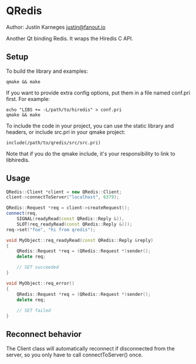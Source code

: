 QRedis
======

Author: Justin Karneges <justin@fanout.io>

Another Qt binding Redis. It wraps the Hiredis C API.

Setup
-----

To build the library and examples:

    qmake && make

If you want to provide extra config options, put them in a file named conf.pri first. For example:

    echo "LIBS += -L/path/to/hiredis" > conf.pri
    qmake && make

To include the code in your project, you can use the static library and headers, or include src.pri in your qmake project:

    include(/path/to/qredis/src/src.pri)

Note that if you do the qmake include, it's your responsibility to link to libhiredis.

Usage
-----

```c++
QRedis::Client *client = new QRedis::Client;
client->connectToServer("localhost", 6379);

QRedis::Request *req = client->createRequest();
connect(req,
    SIGNAL(readyRead(const QRedis::Reply &)),
    SLOT(req_readyRead(const QRedis::Reply &)));
req->set("foo", "hi from qredis");

void MyObject::req_readyRead(const QRedis::Reply &reply)
{
    QRedis::Request *req = (QRedis::Request *)sender();
    delete req;

    // SET succeeded
}

void MyObject::req_error()
{
    QRedis::Request *req = (QRedis::Request *)sender();
    delete req;
    
    // SET failed
}
```

Reconnect behavior
------------------

The Client class will automatically reconnect if disconnected from the server, so you only have to call connectToServer() once.
